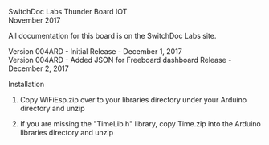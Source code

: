 SwitchDoc Labs Thunder Board IOT<BR>
November 2017

All documentation for this board is on the SwitchDoc Labs site.<BR>

Version 004ARD - Initial Release - December 1, 2017 <BR>
Version 004ARD - Added JSON for Freeboard dashboard Release - December 2, 2017 <BR>

Installation<BR>

1) Copy WiFiEsp.zip over to your libraries directory under your Arduino directory and unzip<BR>

2) If you are missing the "TimeLib.h" library, copy Time.zip into the Arduino libraries directory and unzip<BR>



